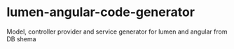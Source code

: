 # lumen-angular-code-generator
Model, controller provider and service generator for lumen and angular from DB shema
